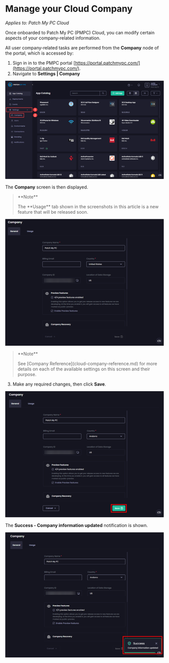 # Manage your Cloud Company

_Applies to: Patch My PC Cloud_

Once onboarded to Patch My PC (PMPC) Cloud, you can modify certain aspects of your company-related information.

All user company-related tasks are performed from the **Company** node of the portal, which is accessed by:

1. Sign in in to the PMPC portal [https://portal.patchmypc.com/](https://portal.patchmypc.com/).
2. Navigate to **Settings | Company**

![Navigating to "Settings | Company"](/_images/image-(678).png "Navigating to “Settings | Company”")

The **Company** screen is then displayed.

<blockquote class="wp-block-quote">
<p>**Note**</p>
<p>The **Usage** tab shown in the screenshots in this article is a new feature that will be released soon.</p>
</blockquote>

!["Company" screen](/_images/image-(2688).png "“Company” screen")

<blockquote class="wp-block-quote">
<p>**Note**</p>
<p>See [Company Reference](cloud-company-reference.md) for more details on each of the available settings on this screen and their purpose.</p>
</blockquote>

3. Make any required changes, then click **Save**.

![Clicking "Save" to save changes](/_images/image-(2687).png "Clicking &#x22;Save&#x22; to save changes")

The **Success - Company information updated** notification is shown.

!["Success - Company information updated" notification](/_images/image-(2689).png "&#x22;Success - Company information updated&#x22; notification")